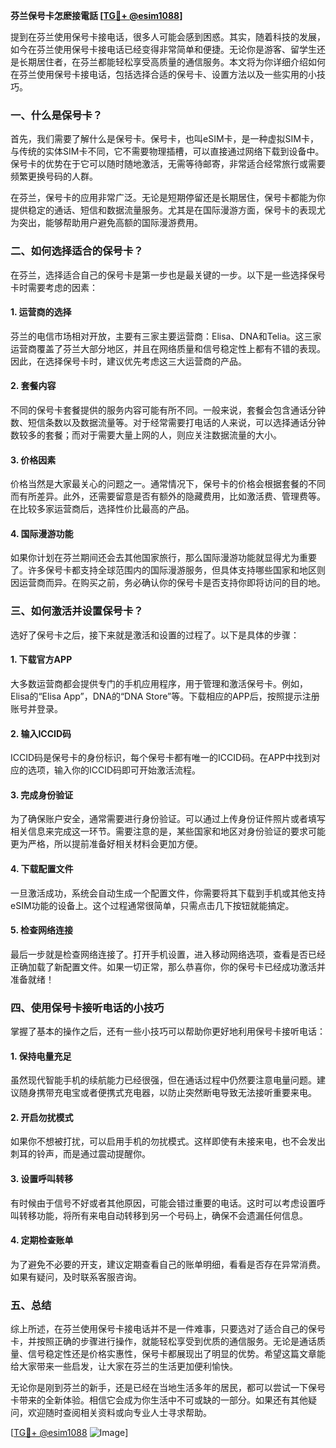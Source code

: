 **芬兰保号卡怎麽接電話 [[TG💪+ @esim1088](https://t.me/s/esim1088)]**

提到在芬兰使用保号卡接电话，很多人可能会感到困惑。其实，随着科技的发展，如今在芬兰使用保号卡接电话已经变得非常简单和便捷。无论你是游客、留学生还是长期居住者，在芬兰都能轻松享受高质量的通信服务。本文将为你详细介绍如何在芬兰使用保号卡接电话，包括选择合适的保号卡、设置方法以及一些实用的小技巧。

### 一、什么是保号卡？

首先，我们需要了解什么是保号卡。保号卡，也叫eSIM卡，是一种虚拟SIM卡，与传统的实体SIM卡不同，它不需要物理插槽，可以直接通过网络下载到设备中。保号卡的优势在于它可以随时随地激活，无需等待邮寄，非常适合经常旅行或需要频繁更换号码的人群。

在芬兰，保号卡的应用非常广泛。无论是短期停留还是长期居住，保号卡都能为你提供稳定的通话、短信和数据流量服务。尤其是在国际漫游方面，保号卡的表现尤为突出，能够帮助用户避免高额的国际漫游费用。

### 二、如何选择适合的保号卡？

在芬兰，选择适合自己的保号卡是第一步也是最关键的一步。以下是一些选择保号卡时需要考虑的因素：

#### 1. **运营商的选择**
芬兰的电信市场相对开放，主要有三家主要运营商：Elisa、DNA和Telia。这三家运营商覆盖了芬兰大部分地区，并且在网络质量和信号稳定性上都有不错的表现。因此，在选择保号卡时，建议优先考虑这三大运营商的产品。

#### 2. **套餐内容**
不同的保号卡套餐提供的服务内容可能有所不同。一般来说，套餐会包含通话分钟数、短信条数以及数据流量等。对于经常需要打电话的人来说，可以选择通话分钟数较多的套餐；而对于需要大量上网的人，则应关注数据流量的大小。

#### 3. **价格因素**
价格当然是大家最关心的问题之一。通常情况下，保号卡的价格会根据套餐的不同而有所差异。此外，还需要留意是否有额外的隐藏费用，比如激活费、管理费等。在比较多家运营商后，选择性价比最高的产品。

#### 4. **国际漫游功能**
如果你计划在芬兰期间还会去其他国家旅行，那么国际漫游功能就显得尤为重要了。许多保号卡都支持全球范围内的国际漫游服务，但具体支持哪些国家和地区则因运营商而异。在购买之前，务必确认你的保号卡是否支持你即将访问的目的地。

### 三、如何激活并设置保号卡？

选好了保号卡之后，接下来就是激活和设置的过程了。以下是具体的步骤：

#### 1. **下载官方APP**
大多数运营商都会提供专门的手机应用程序，用于管理和激活保号卡。例如，Elisa的“Elisa App”，DNA的“DNA Store”等。下载相应的APP后，按照提示注册账号并登录。

#### 2. **输入ICCID码**
ICCID码是保号卡的身份标识，每个保号卡都有唯一的ICCID码。在APP中找到对应的选项，输入你的ICCID码即可开始激活流程。

#### 3. **完成身份验证**
为了确保账户安全，通常需要进行身份验证。可以通过上传身份证件照片或者填写相关信息来完成这一环节。需要注意的是，某些国家和地区对身份验证的要求可能更为严格，所以提前准备好相关材料会更加方便。

#### 4. **下载配置文件**
一旦激活成功，系统会自动生成一个配置文件，你需要将其下载到手机或其他支持eSIM功能的设备上。这个过程通常很简单，只需点击几下按钮就能搞定。

#### 5. **检查网络连接**
最后一步就是检查网络连接了。打开手机设置，进入移动网络选项，查看是否已经正确加载了新配置文件。如果一切正常，那么恭喜你，你的保号卡已经成功激活并准备就绪！

### 四、使用保号卡接听电话的小技巧

掌握了基本的操作之后，还有一些小技巧可以帮助你更好地利用保号卡接听电话：

#### 1. **保持电量充足**
虽然现代智能手机的续航能力已经很强，但在通话过程中仍然要注意电量问题。建议随身携带充电宝或者便携式充电器，以防止突然断电导致无法接听重要来电。

#### 2. **开启勿扰模式**
如果你不想被打扰，可以启用手机的勿扰模式。这样即使有未接来电，也不会发出刺耳的铃声，而是通过震动提醒你。

#### 3. **设置呼叫转移**
有时候由于信号不好或者其他原因，可能会错过重要的电话。这时可以考虑设置呼叫转移功能，将所有来电自动转移到另一个号码上，确保不会遗漏任何信息。

#### 4. **定期检查账单**
为了避免不必要的开支，建议定期查看自己的账单明细，看看是否存在异常消费。如果有疑问，及时联系客服咨询。

### 五、总结

综上所述，在芬兰使用保号卡接电话并不是一件难事，只要选对了适合自己的保号卡，并按照正确的步骤进行操作，就能轻松享受到优质的通信服务。无论是通话质量、信号稳定性还是价格实惠性，保号卡都展现出了明显的优势。希望这篇文章能给大家带来一些启发，让大家在芬兰的生活更加便利愉快。

无论你是刚到芬兰的新手，还是已经在当地生活多年的居民，都可以尝试一下保号卡带来的全新体验。相信它会成为你生活中不可或缺的一部分。如果还有其他疑问，欢迎随时查阅相关资料或向专业人士寻求帮助。

[[TG💪+ @esim1088](https://t.me/s/esim1088) ![Image](https://i.postimg.cc/4NQfJmqS/Snipaste-2025-05-13-00-14-12.png)]